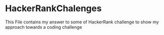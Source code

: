 # HackerRankChalenges
This File contains my answer to some of HackerRank challenge to show my approach towards a coding challenge
